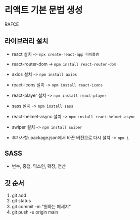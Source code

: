 # 리액트 기본 문법 생성

RAFCE

## 라이브러리 설치

- react 설치 -> `npx create-react-app 타이틀명`
- react-router-dom -> `npm install react-router-dom`
- axios 설치 -> `npm install axios`
- react-icons 설치 -> `npm install react-icons`
- react-player 설치 -> `npm install react-player`
- sass 설치 -> `npm install sass`
- react-helmet-async 설치 -> `npm install react-helmet-async`
- swiper 설치 -> `npm install swiper`

- 추가사항: package.json에서 바꾼 버전으로 다시 설치 -> `npm i`

## SASS

- 변수, 중첩, 믹스인, 확장, 연산

## 깃 순서

1. git add .
2. git status
3. git commit -m "원하는 메세지"
4. git push -u origin main

